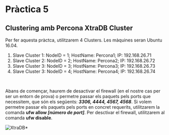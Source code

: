 # Pràctica 5

## Clustering amb Percona XtraDB Cluster


Per fer aquesta pràctca, utilitzarem 4 Clusters. Les màquines seran Ubuntu 16.04.

1. Slave Cluster 1: NodeID = 1; HostName: Percona1; IP: 192.168.26.71
2. Slave Cluster 2: NodeID = 2; HostName: Percona2; IP: 192.168.26.72
3. Slave Cluster 3: NodeID = 3; HostName: Percona3; IP: 192.168.26.73
4. Slave Cluster 3: NodeID = 4; HostName: Percona4; IP: 192.168.26.74

</br>

Abans de començar, haurem de desactivar el firewall (en el nostre cas per ser un entorn de prova) o permetre passar els paquets pels ports que necessitem, que són els següents: <b><i>3306, 4444, 4567, 4568</i></b>. Si volem permetre passar els paquets pels ports en concret requerits, utilitzarem la comanda <b>ufw allow <i>[número de port]</i></b>. Per desctivar el firewall, utilitzarem al comanda <b>ufw disable</b>. </br>

![XtraDB*](img/xtradb1.png) </br>

</br>
